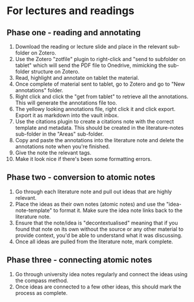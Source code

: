 # For lectures and readings
## Phase one - reading and annotating
1. Download the reading or lecture slide and place in the relevant sub-folder on Zotero.
2. Use the Zotero "zotfile" plugin to right-click and "send to subfolder on tablet" which will send the PDF file to Onedrive, mimicking the sub-folder structure on Zotero.
3. Read, highlight and annotate on tablet the material. 
4. Once complete of material sent to tablet, go to Zotero and go to "New annotations" folder.
5. Right click and click the "get from tablet" to retrieve all the annotations. This will generate the annotations file too.
6. The yellowy looking annotations file, right click it and click export. Export it as markdown into the vault inbox.
7. Use the citations plugin to create a citations note with the correct template and metadata. This should be created in the literature-notes sub-folder in the "Areas" sub-folder.
8. Copy and paste the annotations into the literature note and delete the annotations note when you're finished.
9. Give the note the relevant tags. 
10. Make it look nice if there's been some formatting errors.

## Phase two - conversion to atomic notes
1. Go through each literature note and pull out ideas that are highly relevant.
2. Place the ideas as their own notes (atomic notes) and use the "idea-note-template" to format it. Make sure the idea note links back to the literature note.
3. Ensure that the note/idea is "decontextualised" meaning that if you found that note on its own without the source or any other material to provide context, you'd be able to understand what it was discussing.
4. Once all ideas are pulled from the literature note, mark complete.

## Phase three - connecting atomic notes
1. Go through university idea notes regularly and connect the ideas using the compass method.
2. Once ideas are connected to a few other ideas, this should mark the process as complete.

